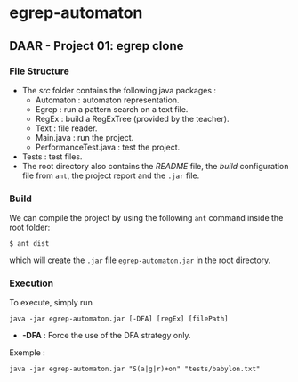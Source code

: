 # egrep-automaton
## DAAR - Project 01: egrep clone

### File Structure
- The *src* folder contains the following java packages :
    - Automaton : automaton representation.
    - Egrep : run a pattern search on a text file.
    - RegEx : build a RegExTree (provided by the teacher).
    - Text : file reader.
    - Main.java : run the project.
    - PerformanceTest.java : test the project.
- Tests : test files.
- The root directory also contains the *README* file, the *build* configuration file from ```ant```, the project report and the ```.jar``` file.
### Build

We can compile the project by using the following ```ant``` command inside the root folder:

```
$ ant dist
```
which will create the ```.jar``` file ```egrep-automaton.jar``` in the root directory.

### Execution

To execute, simply run
```shell script
java -jar egrep-automaton.jar [-DFA] [regEx] [filePath]
```

- **-DFA** : Force the use of the DFA strategy only.

Exemple :
```shell script
java -jar egrep-automaton.jar "S(a|g|r)+on" "tests/babylon.txt"
```